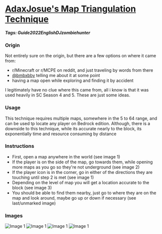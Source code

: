 # [AdaxJosue's Map Triangulation Technique](#map-triangulation)
___Tags: <span class="tag tag-purple">Guide</span><span class="tag tag-green">2022</span><space></space><span class="tag tag-blue">English</span><span class="tag tag-blurple">DJzombiehunter</span>___

### Origin

Not entirely sure on the origin, but there are a few options on where it came from:

*   r/Minecraft or r/MCPE on reddit, and just traveling by words from there
*   [@bmbxbby](#bmbxbby) telling me about it at some point
*   having a map open while exploring and finding it by accident

I legitimately have no clue where this came from, all i know is that it was used heavily in SC Season 4 and 5. These are just some ideas.

### Usage

This technique requires multiple maps, somewhere in the 5 to 64 range, and can be used tp locate any player on Bedrock edition. Although, there is a downside to this technique, while its accurate nearly to the block, its exponentially time and resource consuming by distance

### Instructions

*   First, open a map anywhere in the world (see image 1)
*   If the player is on the side of the map, go towards them, while opening more maps as you go so they're not underground (see image 2)
*   If the player icon is in the corner, go in either of the directions they are touching until step 2 is met (see image 1)
*   Depending on the level of map you will get a location accurate to the block (see image 3)
*   You should be able to find them nearby, just go to where they are on the map and look around, maybe go up or down if necessary (see last/unmarked image)

### Images

![Image 1](https://media.discordapp.net/attachments/1113955279609004124/1113955280011665498/image.png)
![Image 1](https://cdn.discordapp.com/attachments/1113955279609004124/1113955280380772494/image.png)
![Image 1](https://cdn.discordapp.com/attachments/1113955279609004124/1113955280779214918/image.png)
![Image 1](https://cdn.discordapp.com/attachments/1113955279609004124/1113955281202855977/image.png)